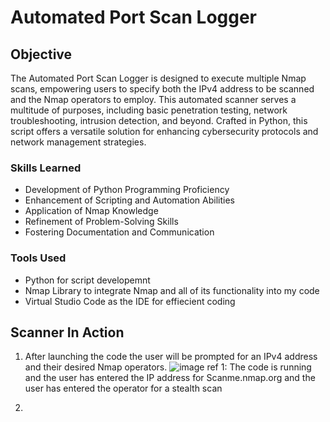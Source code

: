 # Automated Port Scan Logger

## Objective
The Automated Port Scan Logger is designed to execute multiple Nmap scans, empowering users to specify both the IPv4 address to be scanned and the Nmap operators to employ. This automated scanner serves a multitude of purposes, including basic penetration testing, network troubleshooting, intrusion detection, and beyond. Crafted in Python, this script offers a versatile solution for enhancing cybersecurity protocols and network management strategies.

### Skills Learned

- Development of Python Programming Proficiency
- Enhancement of Scripting and Automation Abilities
- Application of Nmap Knowledge
- Refinement of Problem-Solving Skills
- Fostering Documentation and Communication

### Tools Used

- Python for script developemnt
- Nmap Library to integrate Nmap and all of its functionality into my code
- Virtual Studio Code as the IDE for effiecient coding

## Scanner In Action
1. After launching the code the user will be prompted for an IPv4 address and their desired Nmap operators.
![image](https://github.com/WesleyKProfile/Automated-Port-Scan-Logger/assets/168662972/3a20b9c5-615b-4e01-bfe3-e6f3951fdd02)
ref 1: The code is running and the user has entered the IP address for Scanme.nmap.org and the user has entered the operator for a stealth scan

2. 

